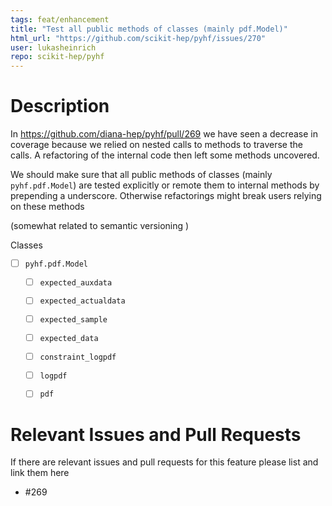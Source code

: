 ```yaml
---
tags: feat/enhancement
title: "Test all public methods of classes (mainly pdf.Model)"
html_url: "https://github.com/scikit-hep/pyhf/issues/270"
user: lukasheinrich
repo: scikit-hep/pyhf
---
```


# Description

In https://github.com/diana-hep/pyhf/pull/269 we have seen a decrease in coverage because we relied on nested calls to methods to traverse the calls. A refactoring of the internal code then left some methods uncovered.

We should make sure that all public methods of classes (mainly `pyhf.pdf.Model`) are tested explicitly or remote them to internal methods by prepending a underscore. Otherwise refactorings might break users relying on these methods

(somewhat related to semantic versioning )

Classes

* [ ] `pyhf.pdf.Model`
  * [ ] `expected_auxdata`
  * [ ] `expected_actualdata`
  * [ ] `expected_sample`
  * [ ] `expected_data`
  * [ ] `constraint_logpdf`
  * [ ] `logpdf`
  * [ ] `pdf`
  

# Relevant Issues and Pull Requests

If there are relevant issues and pull requests for this feature please list and link them here

- #269 
